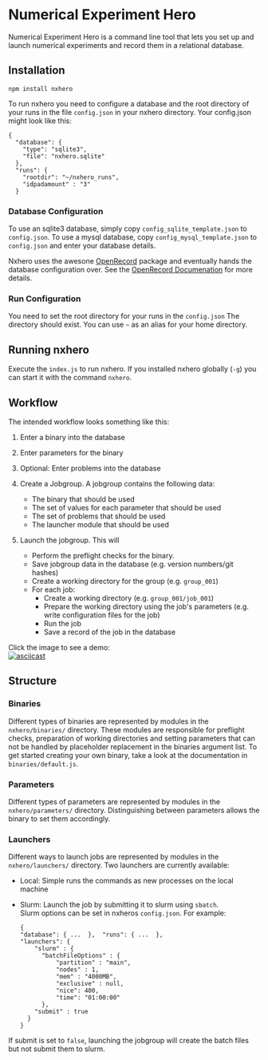 # Numerical Experiment Hero

Numerical Experiment Hero is a command line tool 
that lets you set up and launch numerical experiments 
and record them in a relational database.
 
## Installation

````
npm install nxhero
````

To run nxhero you need to configure a database and the root directory
of your runs in the file `config.json` in your nxhero directory.
Your config.json might look like this:
````
{
  "database": {
    "type": "sqlite3",
    "file": "nxhero.sqlite"
  },
  "runs": {
    "rootdir": "~/nxhero_runs",
    "idpadamount" : "3"
  }
````
### Database Configuration
To use an sqlite3 database, simply copy `config_sqlite_template.json`
 to `config.json`.
To use a mysql database, copy `config_mysql_template.json` 
to `config.json` and enter your database details.

Nxhero uses the awesone [OpenRecord](https://github.com/PhilWaldmann/openrecord)
package and eventually hands the database configuration over. 
See the 
[OpenRecord Documenation](https://github.com/PhilWaldmann/openrecord/blob/master/documentation/Home.md)
for more details.

### Run Configuration
You need to set the root directory for your runs in the `config.json`
The directory should exist. 
You can use `~` as an alias for your home directory.

## Running nxhero
Execute the `index.js` to run nxhero.
If you installed nxhero globally (`-g`)
you can start it with the command `nxhero`.

## Workflow

The intended workflow looks something like this:

1) Enter a binary into the database  

2) Enter parameters for the binary  

3) Optional: Enter problems into the database  

4) Create a Jobgroup. A jobgroup contains the following data:    
   - The binary that should be used
   - The set of values for each parameter that should be used
   - The set of problems that should be used
   - The launcher module that should be used
    
5) Launch the jobgroup. This will 
   - Perform the preflight checks for the binary.
   - Save jobgroup data in the database (e.g. version numbers/git hashes)
   - Create a working directory for the group (e.g. `group_001`)
   - For each job:  
     - Create a working directory (e.g. `group_001/job_001`)
     - Prepare the working directory using the job's parameters
       (e.g. write configuration files for the job)  
     - Run the job
     - Save a record of the job in the database  

    
Click the image to see a demo:     
[![asciicast](https://asciinema.org/a/98125.png)](https://asciinema.org/a/98125)

## Structure
 
### Binaries
Different types of binaries are represented by 
modules in the `nxhero/binaries/` directory.
These modules are responsible for preflight checks,
preparation of working directories and setting parameters that
can not be handled by placeholder replacement in the binaries argument
list.
To get started creating your own binary, take a look 
at the documentation in `binaries/default.js`.

 
### Parameters
Different types of parameters are represented by 
modules in the `nxhero/parameters/` directory.
Distinguishing between parameters allows the binary
to set them accordingly.
  
### Launchers
Different ways to launch jobs are represented by 
modules in the `nxhero/launchers/` directory.
Two launchers are currently available:
 - Local: Simple runs the commands as new processes on the local machine
 - Slurm: Launch the job by submitting it to slurm using `sbatch`.  
   Slurm options can be set in nxheros `config.json`. For example:
   
   ````
   {
   "database": { ...  },  "runs": { ...  },  
   "launchers": {
       "slurm" : {
         "batchFileOptions" : {
             "partition" : "main",
             "nodes" : 1,
             "mem" : "4000MB",
             "exclusive" : null,
             "nice": 400,
             "time": "01:00:00"
         },
       "submit" : true
     }
   }
   ````
If submit is set to `false`, launching the jobgroup will create
the batch files but not submit them to slurm.
 

